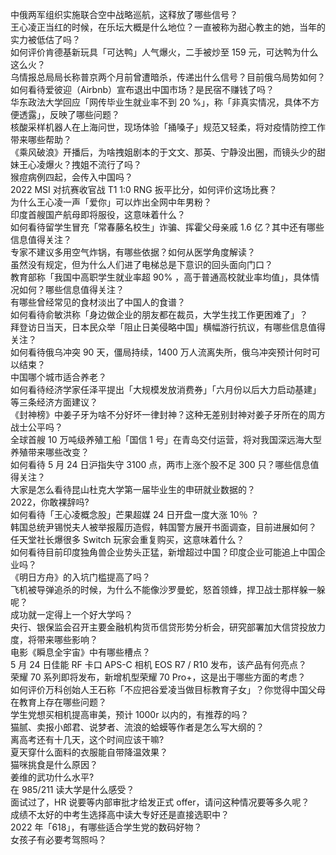 中俄两军组织实施联合空中战略巡航，这释放了哪些信号？  
王心凌正当红的时候，在乐坛大概是什么地位？一直被称为甜心教主的她，当年的实力被低估了吗？  
如何评价肯德基新玩具「可达鸭」人气爆火，二手被炒至 159 元，可达鸭为什么这么火？  
乌情报总局局长称普京两个月前曾遭暗杀，传递出什么信号？目前俄乌局势如何？  
如何看待爱彼迎（Airbnb）宣布退出中国市场？是民宿不赚钱了吗？  
华东政法大学回应「网传毕业生就业率不到 20 %」，称「非真实情况，具体不方便透露」，反映了哪些问题？  
核酸采样机器人在上海问世，现场体验「捅嗓子」规范又轻柔，将对疫情防控工作带来哪些帮助？  
《乘风破浪》开播后，为啥拽姐剧本的于文文、那英、宁静没出圈，而镜头少的甜妹王心凌爆火？拽姐不流行了吗？  
猴痘病例四起，会传入中国吗？  
2022 MSI 对抗赛收官战 T1 1:0 RNG 扳平比分，如何评价这场比赛？  
为什么王心凌一声「爱你」可以炸出全网中年男粉？  
印度首艘国产航母即将服役，这意味着什么？  
如何看待留学生冒充「常春藤名校生」诈骗、挥霍父母亲戚 1.6 亿？其中还有哪些信息值得关注？  
专家不建议多用空气炸锅，有哪些依据？如何从医学角度解读？  
虽然没有规定，但为什么人们进了电梯总是下意识的回头面向门口？  
教育部称「我国中高职学生就业率超 90% ，高于普通高校就业率均值」，具体情况如何？哪些信息值得关注？  
有哪些曾经常见的食材淡出了中国人的食谱？  
如何看待俞敏洪称「身边做企业的朋友都在裁员，大学生找工作更困难了」？  
拜登访日当天，日本民众举「阻止日美侵略中国」横幅游行抗议，有哪些信息值得关注？  
如何看待俄乌冲突 90 天，僵局持续，1400 万人流离失所，俄乌冲突预计何时可以结束？  
中国哪个城市适合养老？  
如何看待经济学家任泽平提出「大规模发放消费券」「六月份以后大力启动基建」等三条经济方面建议？  
《封神榜》中姜子牙为啥不分好坏一律封神？这种无差别封神对姜子牙所在的周方战士公平吗？  
全球首艘 10 万吨级养殖工船「国信 1 号」在青岛交付运营，将对我国深远海大型养殖带来哪些改变？  
如何看待 5 月 24 日沪指失守 3100 点，两市上涨个股不足 300 只？哪些信息值得关注？  
大家是怎么看待昆山杜克大学第一届毕业生的申研就业数据的？  
2022，你敢裸辞吗?  
如何看待「王心凌概念股」芒果超媒 24 日开盘一度大涨 10％ ？  
韩国总统尹锡悦夫人被举报履历造假，韩国警方展开书面调查，目前进展如何？  
任天堂社长爆很多 Switch 玩家会重复购买，这意味着什么？  
如何看待目前印度独角兽企业势头正猛，新增超过中国？印度企业可能追上中国企业吗？  
《明日方舟》的入坑门槛提高了吗？  
飞机被导弹追杀的时候，为什么不能像沙罗曼蛇，怒首领蜂，捍卫战士那样躲一躲呢？  
成功就一定得上一个好大学吗？  
央行、银保监会召开主要金融机构货币信贷形势分析会，研究部署加大信贷投放力度，将带来哪些影响？  
电影《瞬息全宇宙》中有哪些槽点？  
5 月 24 日佳能 RF 卡口 APS-C 相机 EOS R7 / R10 发布，该产品有何亮点？  
荣耀 70 系列即将发布，新增机型荣耀 70 Pro+，这是出于哪些方面的考虑？  
如何评价万科创始人王石称「不应把谷爱凌当做目标教育子女」？你觉得中国父母在教育上存在哪些问题？  
学生党想买相机提高审美，预计 1000r 以内的，有推荐的吗？  
猫腻、卖报小郎君、说梦者、流浪的蛤蟆等作者是怎么写大纲的？  
离高考还有十几天，这个时间应该干嘛?  
夏天穿什么面料的衣服能自带降温效果？  
猫咪挑食是什么原因？  
姜维的武功什么水平?  
在 985/211 读大学是什么感受？  
面试过了，HR 说要等内部审批才给发正式 offer，请问这种情况要等多久呢？  
成绩不太好的中考生选择高中读大专好还是直接选职中？  
2022 年「618」，有哪些适合学生党的数码好物？  
女孩子有必要考驾照吗？  
